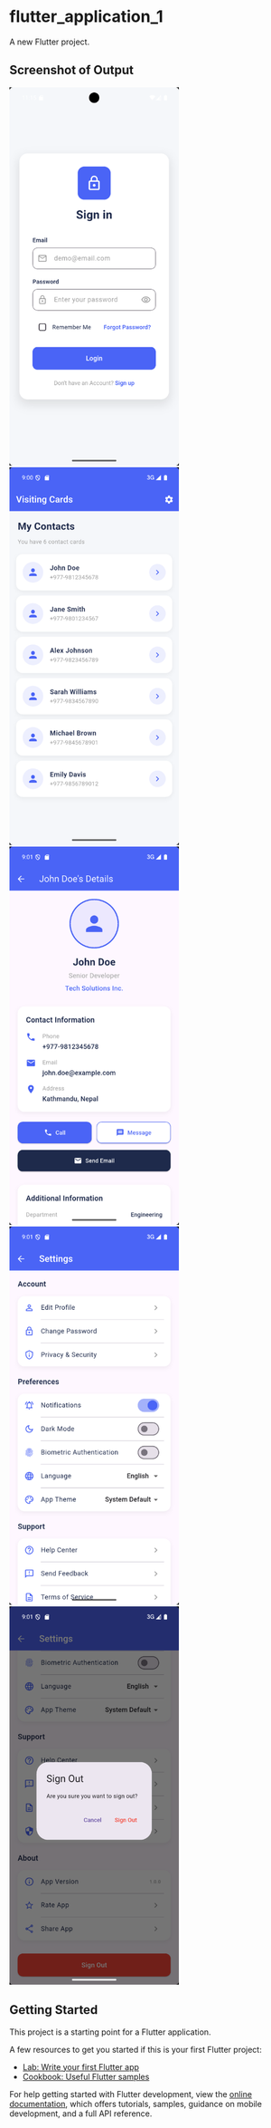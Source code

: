 # flutter_application_1

A new Flutter project.
## Screenshot of Output
<img src="loginPage.png" alt="Login Page" width="300"/> <img src="visitingCard.png" alt="Visiting Card" width="300"/>
<img src="cardList_Detail.png" alt="Card List" width="300"/> <img src="setting_with_toggle.png" alt="Setting with Toggle" width="300"/>
<img src="signout.png" alt="Signout Page" width="300"/>

## Getting Started

This project is a starting point for a Flutter application.

A few resources to get you started if this is your first Flutter project:

- [Lab: Write your first Flutter app](https://docs.flutter.dev/get-started/codelab)
- [Cookbook: Useful Flutter samples](https://docs.flutter.dev/cookbook)

For help getting started with Flutter development, view the
[online documentation](https://docs.flutter.dev/), which offers tutorials,
samples, guidance on mobile development, and a full API reference.
